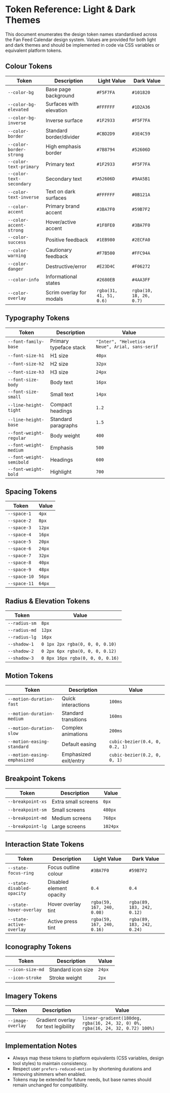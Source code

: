 # Token Reference: Light & Dark Themes

This document enumerates the design token names standardised across the Fan Feed Calendar design system. Values are provided for both light and dark themes and should be implemented in code via CSS variables or equivalent platform tokens.

## Colour Tokens

| Token | Description | Light Value | Dark Value |
| --- | --- | --- | --- |
| `--color-bg` | Base page background | `#F5F7FA` | `#101820` |
| `--color-bg-elevated` | Surfaces with elevation | `#FFFFFF` | `#1D2A36` |
| `--color-bg-inverse` | Inverse surface | `#1F2933` | `#F5F7FA` |
| `--color-border` | Standard border/divider | `#CBD2D9` | `#3E4C59` |
| `--color-border-strong` | High emphasis border | `#7B8794` | `#52606D` |
| `--color-text-primary` | Primary text | `#1F2933` | `#F5F7FA` |
| `--color-text-secondary` | Secondary text | `#52606D` | `#9AA5B1` |
| `--color-text-inverse` | Text on dark surfaces | `#FFFFFF` | `#0B121A` |
| `--color-accent` | Primary brand accent | `#3BA7F0` | `#59B7F2` |
| `--color-accent-strong` | Hover/active accent | `#1F8FE0` | `#3BA7F0` |
| `--color-success` | Positive feedback | `#1EB980` | `#2ECFA0` |
| `--color-warning` | Cautionary feedback | `#F7B500` | `#FFC94A` |
| `--color-danger` | Destructive/error | `#E23D4C` | `#F06272` |
| `--color-info` | Informational states | `#2680EB` | `#4AA3FF` |
| `--color-overlay` | Scrim overlay for modals | `rgba(31, 41, 51, 0.6)` | `rgba(10, 18, 26, 0.7)` |

## Typography Tokens

| Token | Description | Value |
| --- | --- | --- |
| `--font-family-base` | Primary typeface stack | `"Inter", "Helvetica Neue", Arial, sans-serif` |
| `--font-size-h1` | H1 size | `40px` |
| `--font-size-h2` | H2 size | `32px` |
| `--font-size-h3` | H3 size | `24px` |
| `--font-size-body` | Body text | `16px` |
| `--font-size-small` | Small text | `14px` |
| `--line-height-tight` | Compact headings | `1.2` |
| `--line-height-base` | Standard paragraphs | `1.5` |
| `--font-weight-regular` | Body weight | `400` |
| `--font-weight-medium` | Emphasis | `500` |
| `--font-weight-semibold` | Headings | `600` |
| `--font-weight-bold` | Highlight | `700` |

## Spacing Tokens

| Token | Value |
| --- | --- |
| `--space-1` | `4px` |
| `--space-2` | `8px` |
| `--space-3` | `12px` |
| `--space-4` | `16px` |
| `--space-5` | `20px` |
| `--space-6` | `24px` |
| `--space-7` | `32px` |
| `--space-8` | `40px` |
| `--space-9` | `48px` |
| `--space-10` | `56px` |
| `--space-11` | `64px` |

## Radius & Elevation Tokens

| Token | Value |
| --- | --- |
| `--radius-sm` | `8px` |
| `--radius-md` | `12px` |
| `--radius-lg` | `16px` |
| `--shadow-1` | `0 1px 2px rgba(0, 0, 0, 0.10)` |
| `--shadow-2` | `0 2px 6px rgba(0, 0, 0, 0.12)` |
| `--shadow-3` | `0 8px 16px rgba(0, 0, 0, 0.16)` |

## Motion Tokens

| Token | Description | Value |
| --- | --- | --- |
| `--motion-duration-fast` | Quick interactions | `100ms` |
| `--motion-duration-medium` | Standard transitions | `160ms` |
| `--motion-duration-slow` | Complex animations | `200ms` |
| `--motion-easing-standard` | Default easing | `cubic-bezier(0.4, 0, 0.2, 1)` |
| `--motion-easing-emphasized` | Emphasized exit/entry | `cubic-bezier(0.2, 0, 0, 1)` |

## Breakpoint Tokens

| Token | Description | Value |
| --- | --- | --- |
| `--breakpoint-xs` | Extra small screens | `0px` |
| `--breakpoint-sm` | Small screens | `480px` |
| `--breakpoint-md` | Medium screens | `768px` |
| `--breakpoint-lg` | Large screens | `1024px` |

## Interaction State Tokens

| Token | Description | Light Value | Dark Value |
| --- | --- | --- | --- |
| `--state-focus-ring` | Focus outline colour | `#3BA7F0` | `#59B7F2` |
| `--state-disabled-opacity` | Disabled element opacity | `0.4` | `0.4` |
| `--state-hover-overlay` | Hover overlay tint | `rgba(59, 167, 240, 0.08)` | `rgba(89, 183, 242, 0.12)` |
| `--state-active-overlay` | Active press tint | `rgba(59, 167, 240, 0.16)` | `rgba(89, 183, 242, 0.24)` |

## Iconography Tokens

| Token | Description | Value |
| --- | --- | --- |
| `--icon-size-md` | Standard icon size | `24px` |
| `--icon-stroke` | Stroke weight | `2px` |

## Imagery Tokens

| Token | Description | Value |
| --- | --- | --- |
| `--image-overlay` | Gradient overlay for text legibility | `linear-gradient(180deg, rgba(16, 24, 32, 0) 0%, rgba(16, 24, 32, 0.72) 100%)` |

## Implementation Notes
- Always map these tokens to platform equivalents (CSS variables, design tool styles) to maintain consistency.
- Respect user `prefers-reduced-motion` by shortening durations and removing shimmers when enabled.
- Tokens may be extended for future needs, but base names should remain unchanged for compatibility.
